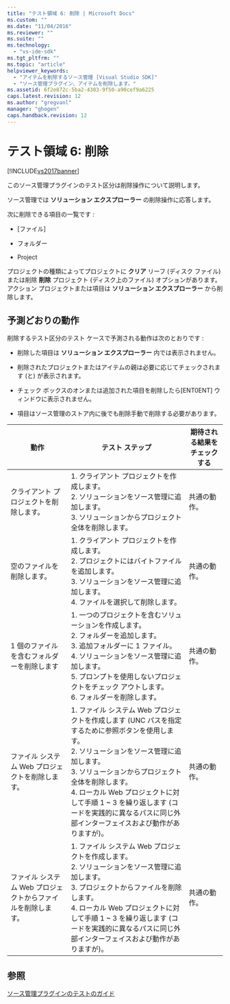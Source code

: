 ```yaml
---
title: "テスト領域 6: 削除 | Microsoft Docs"
ms.custom: ""
ms.date: "11/04/2016"
ms.reviewer: ""
ms.suite: ""
ms.technology: 
  - "vs-ide-sdk"
ms.tgt_pltfrm: ""
ms.topic: "article"
helpviewer_keywords: 
  - "アイテムを削除するソース管理 [Visual Studio SDK]"
  - "ソース管理プラグイン、アイテムを削除します。"
ms.assetid: 6f2e872c-5ba2-4303-9f50-a90cef9a6225
caps.latest.revision: 12
ms.author: "gregvanl"
manager: "ghogen"
caps.handback.revision: 12
---
```

# テスト領域 6: 削除
[!INCLUDE[vs2017banner](../../code-quality/includes/vs2017banner.md)]

このソース管理プラグインのテスト区分は削除操作について説明します。  
  
 ソース管理では  **ソリューション エクスプローラー**  の削除操作に応答します。  
  
 次に削除できる項目の一覧です :  
  
-   \[ファイル\]  
  
-   フォルダー  
  
-   Project  
  
 プロジェクトの種類によってプロジェクトに  **クリア**  リーフ \(ディスク ファイル\) または削除  **削除**  プロジェクト \(ディスク上のファイル\) オプションがあります。  アクション プロジェクトまたは項目は  **ソリューション エクスプローラー**  から削除します。  
  
## 予測どおりの動作  
 削除するテスト区分のテスト ケースで予測される動作は次のとおりです :  
  
-   削除した項目は  **ソリューション エクスプローラー**  内では表示されません。  
  
-   削除されたプロジェクトまたはアイテムの親は必要に応じてチェックされます \(と\) が表示されます。  
  
-   チェック ボックスのオンまたは追加された項目を削除したら\[ENT0ENT\] ウィンドウに表示されません。  
  
-   項目はソース管理のストア内に後でも削除手動で削除する必要があります。  
  
|動作|テスト ステップ|期待される結果をチェックする|  
|--------|--------------|--------------------|  
|クライアント プロジェクトを削除します。|1.  クライアント プロジェクトを作成します。<br />2.  ソリューションをソース管理に追加します。<br />3.  ソリューションからプロジェクト全体を削除します。|共通の動作。|  
|空のファイルを削除します。|1.  クライアント プロジェクトを作成します。<br />2.  プロジェクトにはバイトファイルを追加します。<br />3.  ソリューションをソース管理に追加します。<br />4.  ファイルを選択して削除します。|共通の動作。|  
|1 個のファイルを含むフォルダーを削除します|1.  一つのプロジェクトを含むソリューションを作成します。<br />2.  フォルダーを追加します。<br />3.  追加フォルダーに 1 ファイル。<br />4.  ソリューションをソース管理に追加します。<br />5.  プロンプトを使用しないプロジェクトをチェック アウトします。<br />6.  フォルダーを削除します。|共通の動作。|  
|ファイル システム Web プロジェクトを削除します。|1.  ファイル システム Web プロジェクトを作成します \(UNC パスを指定するために参照ボタンを使用します。<br />2.  ソリューションをソース管理に追加します。<br />3.  ソリューションからプロジェクト全体を削除します。<br />4.  ローカル Web プロジェクトに対して手順 1 ~ 3 を繰り返します \(コードを実践的に異なるパスに同じ外部インターフェイスおよび動作がありますが\)。|共通の動作。|  
|ファイル システム Web プロジェクトからファイルを削除します。|1.  ファイル システム Web プロジェクトを作成します。<br />2.  ソリューションをソース管理に追加します。<br />3.  プロジェクトからファイルを削除します。<br />4.  ローカル Web プロジェクトに対して手順 1 ~ 3 を繰り返します \(コードを実践的に異なるパスに同じ外部インターフェイスおよび動作がありますが\)。|共通の動作。|  
  
## 参照  
 [ソース管理プラグインのテストのガイド](../../extensibility/internals/test-guide-for-source-control-plug-ins.md)